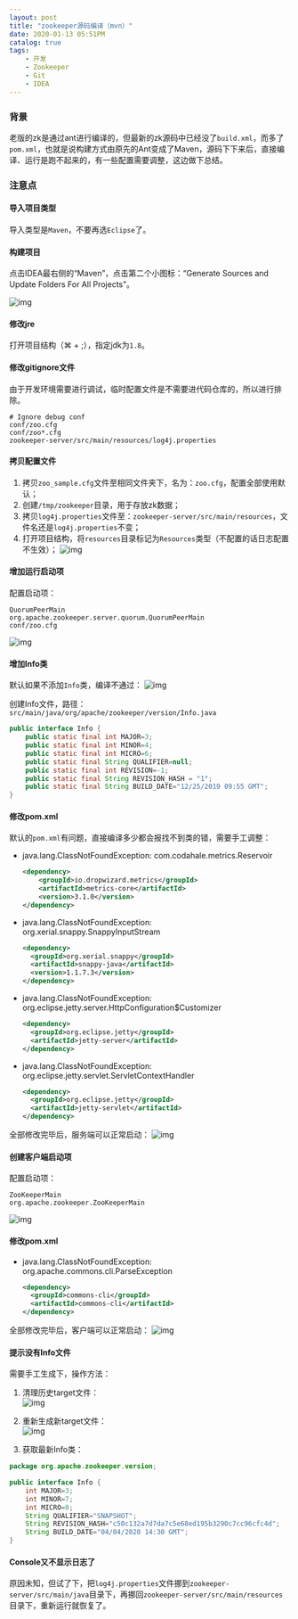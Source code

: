 ```yaml
---
layout: post
title: "zookeeper源码编译（mvn）"
date: 2020-01-13 05:51PM
catalog: true
tags:
    - 开发
    - Zookeeper
    - Git
    - IDEA
---
```


### 背景

老版的zk是通过ant进行编译的，但最新的zk源码中已经没了`build.xml`，而多了`pom.xml`，也就是说构建方式由原先的Ant变成了Maven，源码下下来后，直接编译、运行是跑不起来的，有一些配置需要调整，这边做下总结。

### 注意点

#### 导入项目类型

导入类型是`Maven`，不要再选`Eclipse`了。

#### 构建项目

点击IDEA最右侧的“Maven”，点击第二个小图标：“Generate Sources and Update Folders For All Projects”。

![img](/img/in-post/post-200113-zk-src-build/WechatIMG10.png)

#### 修改jre

打开项目结构（⌘ + ;），指定jdk为`1.8`。

#### 修改gitignore文件

由于开发环境需要进行调试，临时配置文件是不需要进代码仓库的，所以进行排除。

```
# Ignore debug conf
conf/zoo.cfg
conf/zoo*.cfg
zookeeper-server/src/main/resources/log4j.properties
```

#### 拷贝配置文件

  1. 拷贝`zoo_sample.cfg`文件至相同文件夹下，名为：`zoo.cfg`，配置全部使用默认；
  2. 创建`/tmp/zookeeper`目录，用于存放zk数据；
  3. 拷贝`log4j.properties`文件至：`zookeeper-server/src/main/resources`，文件名还是`log4j.properties`不变；
  4. 打开项目结构，将`resources`目录标记为`Resources`类型（不配置的话日志配置不生效）；
    ![img](/img/in-post/post-200113-zk-src-build/WechatIMG22.png)

#### 增加运行启动项

配置启动项：

```
QuorumPeerMain
org.apache.zookeeper.server.quorum.QuorumPeerMain
conf/zoo.cfg
```

![img](/img/in-post/post-200113-zk-src-build/WechatIMG14.png)

#### 增加Info类

默认如果不添加`Info`类，编译不通过：
![img](/img/in-post/post-200113-zk-src-build/WechatIMG16.png)

创建Info文件，路径：`src/main/java/org/apache/zookeeper/version/Info.java`

```java
public interface Info {
    public static final int MAJOR=3;
    public static final int MINOR=4;
    public static final int MICRO=6;
    public static final String QUALIFIER=null;
    public static final int REVISION=-1;
    public static final String REVISION_HASH = "1";
    public static final String BUILD_DATE="12/25/2019 09:55 GMT";
}
```

#### 修改pom.xml

默认的`pom.xml`有问题，直接编译多少都会报找不到类的错，需要手工调整：

- java.lang.ClassNotFoundException: com.codahale.metrics.Reservoir
  ```xml
  <dependency>
      <groupId>io.dropwizard.metrics</groupId>
      <artifactId>metrics-core</artifactId>
      <version>3.1.0</version>
  </dependency>
  ```

- java.lang.ClassNotFoundException: org.xerial.snappy.SnappyInputStream
  ```xml
  <dependency>
    <groupId>org.xerial.snappy</groupId>
    <artifactId>snappy-java</artifactId>
    <version>1.1.7.3</version>
  </dependency>
  ```

- java.lang.ClassNotFoundException: org.eclipse.jetty.server.HttpConfiguration$Customizer
  ```xml
  <dependency>
    <groupId>org.eclipse.jetty</groupId>
    <artifactId>jetty-server</artifactId>
  </dependency>
  ```

- java.lang.ClassNotFoundException: org.eclipse.jetty.servlet.ServletContextHandler
  ```xml
  <dependency>
    <groupId>org.eclipse.jetty</groupId>
    <artifactId>jetty-servlet</artifactId>
  </dependency>
  ```

全部修改完毕后，服务端可以正常启动：
![img](/img/in-post/post-200113-zk-src-build/WechatIMG19.png)

#### 创建客户端启动项

配置启动项：

```
ZooKeeperMain
org.apache.zookeeper.ZooKeeperMain
```

![img](/img/in-post/post-200113-zk-src-build/WechatIMG18.png)

#### 修改pom.xml

- java.lang.ClassNotFoundException: org.apache.commons.cli.ParseException
  ```xml
  <dependency>
    <groupId>commons-cli</groupId>
    <artifactId>commons-cli</artifactId>
  </dependency>
  ```

全部修改完毕后，客户端可以正常启动：
![img](/img/in-post/post-200113-zk-src-build/WechatIMG20.png)

#### 提示没有Info文件

需要手工生成下，操作方法：

1. 清理历史target文件：  
![img](/img/in-post/post-200113-zk-src-build/20200404/WechatIMG20.png)

2. 重新生成新target文件：  
![img](/img/in-post/post-200113-zk-src-build/WechatIMG10.png)

3. 获取最新Info类：  
```java
package org.apache.zookeeper.version;

public interface Info {
    int MAJOR=3;
    int MINOR=7;
    int MICRO=0;
    String QUALIFIER="SNAPSHOT";
    String REVISION_HASH="c50c132a7d7da7c5e68ed195b3290c7cc96cfc4d";
    String BUILD_DATE="04/04/2020 14:30 GMT";
}
```

#### Console又不显示日志了

原因未知，但试了下，把`log4j.properties`文件挪到`zookeeper-server/src/main/java`目录下，再挪回`zookeeper-server/src/main/resources`目录下，重新运行就恢复了。

